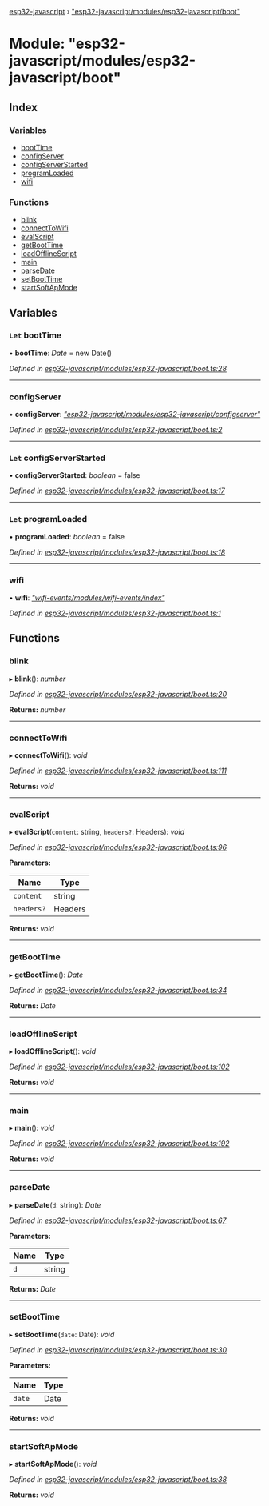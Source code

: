 [esp32-javascript](../README.md) › ["esp32-javascript/modules/esp32-javascript/boot"](_esp32_javascript_modules_esp32_javascript_boot_.md)

# Module: "esp32-javascript/modules/esp32-javascript/boot"

## Index

### Variables

* [bootTime](_esp32_javascript_modules_esp32_javascript_boot_.md#let-boottime)
* [configServer](_esp32_javascript_modules_esp32_javascript_boot_.md#configserver)
* [configServerStarted](_esp32_javascript_modules_esp32_javascript_boot_.md#let-configserverstarted)
* [programLoaded](_esp32_javascript_modules_esp32_javascript_boot_.md#let-programloaded)
* [wifi](_esp32_javascript_modules_esp32_javascript_boot_.md#wifi)

### Functions

* [blink](_esp32_javascript_modules_esp32_javascript_boot_.md#blink)
* [connectToWifi](_esp32_javascript_modules_esp32_javascript_boot_.md#connecttowifi)
* [evalScript](_esp32_javascript_modules_esp32_javascript_boot_.md#evalscript)
* [getBootTime](_esp32_javascript_modules_esp32_javascript_boot_.md#getboottime)
* [loadOfflineScript](_esp32_javascript_modules_esp32_javascript_boot_.md#loadofflinescript)
* [main](_esp32_javascript_modules_esp32_javascript_boot_.md#main)
* [parseDate](_esp32_javascript_modules_esp32_javascript_boot_.md#parsedate)
* [setBootTime](_esp32_javascript_modules_esp32_javascript_boot_.md#setboottime)
* [startSoftApMode](_esp32_javascript_modules_esp32_javascript_boot_.md#startsoftapmode)

## Variables

### `Let` bootTime

• **bootTime**: *Date* = new Date()

*Defined in [esp32-javascript/modules/esp32-javascript/boot.ts:28](https://github.com/marcelkottmann/esp32-javascript/blob/e6e5921/components/esp32-javascript/modules/esp32-javascript/boot.ts#L28)*

___

###  configServer

• **configServer**: *["esp32-javascript/modules/esp32-javascript/configserver"](_esp32_javascript_modules_esp32_javascript_configserver_.md)*

*Defined in [esp32-javascript/modules/esp32-javascript/boot.ts:2](https://github.com/marcelkottmann/esp32-javascript/blob/e6e5921/components/esp32-javascript/modules/esp32-javascript/boot.ts#L2)*

___

### `Let` configServerStarted

• **configServerStarted**: *boolean* = false

*Defined in [esp32-javascript/modules/esp32-javascript/boot.ts:17](https://github.com/marcelkottmann/esp32-javascript/blob/e6e5921/components/esp32-javascript/modules/esp32-javascript/boot.ts#L17)*

___

### `Let` programLoaded

• **programLoaded**: *boolean* = false

*Defined in [esp32-javascript/modules/esp32-javascript/boot.ts:18](https://github.com/marcelkottmann/esp32-javascript/blob/e6e5921/components/esp32-javascript/modules/esp32-javascript/boot.ts#L18)*

___

###  wifi

• **wifi**: *["wifi-events/modules/wifi-events/index"](_wifi_events_modules_wifi_events_index_.md)*

*Defined in [esp32-javascript/modules/esp32-javascript/boot.ts:1](https://github.com/marcelkottmann/esp32-javascript/blob/e6e5921/components/esp32-javascript/modules/esp32-javascript/boot.ts#L1)*

## Functions

###  blink

▸ **blink**(): *number*

*Defined in [esp32-javascript/modules/esp32-javascript/boot.ts:20](https://github.com/marcelkottmann/esp32-javascript/blob/e6e5921/components/esp32-javascript/modules/esp32-javascript/boot.ts#L20)*

**Returns:** *number*

___

###  connectToWifi

▸ **connectToWifi**(): *void*

*Defined in [esp32-javascript/modules/esp32-javascript/boot.ts:111](https://github.com/marcelkottmann/esp32-javascript/blob/e6e5921/components/esp32-javascript/modules/esp32-javascript/boot.ts#L111)*

**Returns:** *void*

___

###  evalScript

▸ **evalScript**(`content`: string, `headers?`: Headers): *void*

*Defined in [esp32-javascript/modules/esp32-javascript/boot.ts:96](https://github.com/marcelkottmann/esp32-javascript/blob/e6e5921/components/esp32-javascript/modules/esp32-javascript/boot.ts#L96)*

**Parameters:**

Name | Type |
------ | ------ |
`content` | string |
`headers?` | Headers |

**Returns:** *void*

___

###  getBootTime

▸ **getBootTime**(): *Date*

*Defined in [esp32-javascript/modules/esp32-javascript/boot.ts:34](https://github.com/marcelkottmann/esp32-javascript/blob/e6e5921/components/esp32-javascript/modules/esp32-javascript/boot.ts#L34)*

**Returns:** *Date*

___

###  loadOfflineScript

▸ **loadOfflineScript**(): *void*

*Defined in [esp32-javascript/modules/esp32-javascript/boot.ts:102](https://github.com/marcelkottmann/esp32-javascript/blob/e6e5921/components/esp32-javascript/modules/esp32-javascript/boot.ts#L102)*

**Returns:** *void*

___

###  main

▸ **main**(): *void*

*Defined in [esp32-javascript/modules/esp32-javascript/boot.ts:192](https://github.com/marcelkottmann/esp32-javascript/blob/e6e5921/components/esp32-javascript/modules/esp32-javascript/boot.ts#L192)*

**Returns:** *void*

___

###  parseDate

▸ **parseDate**(`d`: string): *Date*

*Defined in [esp32-javascript/modules/esp32-javascript/boot.ts:67](https://github.com/marcelkottmann/esp32-javascript/blob/e6e5921/components/esp32-javascript/modules/esp32-javascript/boot.ts#L67)*

**Parameters:**

Name | Type |
------ | ------ |
`d` | string |

**Returns:** *Date*

___

###  setBootTime

▸ **setBootTime**(`date`: Date): *void*

*Defined in [esp32-javascript/modules/esp32-javascript/boot.ts:30](https://github.com/marcelkottmann/esp32-javascript/blob/e6e5921/components/esp32-javascript/modules/esp32-javascript/boot.ts#L30)*

**Parameters:**

Name | Type |
------ | ------ |
`date` | Date |

**Returns:** *void*

___

###  startSoftApMode

▸ **startSoftApMode**(): *void*

*Defined in [esp32-javascript/modules/esp32-javascript/boot.ts:38](https://github.com/marcelkottmann/esp32-javascript/blob/e6e5921/components/esp32-javascript/modules/esp32-javascript/boot.ts#L38)*

**Returns:** *void*
